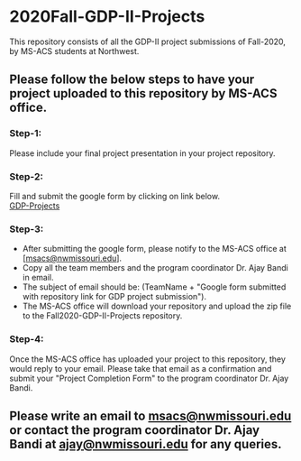 # 2020Fall-GDP-II-Projects
This repository consists of all the GDP-II project submissions of Fall-2020, by MS-ACS students at Northwest.

## Please follow the below steps to have your project uploaded to this repository by MS-ACS office.  

### Step-1:
Please include your final project presentation in your project repository.

### Step-2:
Fill and submit the google form by clicking on link below.  
[GDP-Projects](https://docs.google.com/forms/d/e/1FAIpQLScCohSdRC_Or3mkwatoW-F-zc1x8h6hmwwpksBRrCKpN4A0ug/viewform)

### Step-3:
* After submitting the google form, please notify to the MS-ACS office at [msacs@nwmissouri.edu].
* Copy all the team members and the program coordinator Dr. Ajay Bandi in email. 
* The subject of email should be: (TeamName + "Google form submitted with repository link for GDP project submission"). 
* The MS-ACS office will download your repository and upload the zip file to the Fall2020-GDP-II-Projects repository.

### Step-4:
Once the MS-ACS office has uploaded your project to this repository, they would reply to your email. Please take that email as a confirmation and submit your "Project Completion Form" to the program coordinator Dr. Ajay Bandi.

## Please write an email to msacs@nwmissouri.edu or contact the program coordinator Dr. Ajay Bandi at ajay@nwmissouri.edu for any queries.
